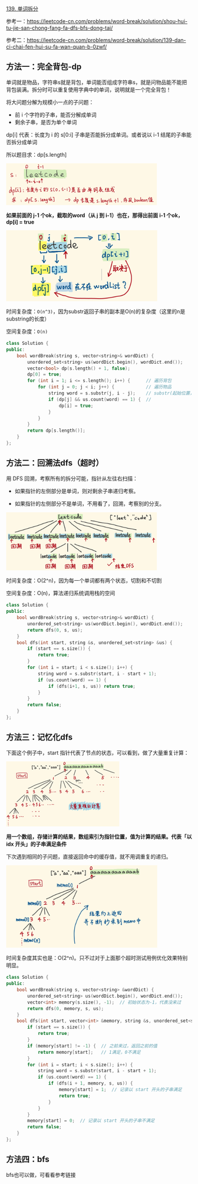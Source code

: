 [139. 单词拆分](https://leetcode-cn.com/problems/word-break/)

参考一：https://leetcode-cn.com/problems/word-break/solution/shou-hui-tu-jie-san-chong-fang-fa-dfs-bfs-dong-tai/

参考二：https://leetcode-cn.com/problems/word-break/solution/139-dan-ci-chai-fen-hui-su-fa-wan-quan-b-0zwf/

## 方法一：完全背包-dp

单词就是物品，字符串s就是背包，单词能否组成字符串s，就是问物品能不能把背包装满。拆分时可以重复使用字典中的单词，说明就是一个完全背包！

将大问题分解为规模小一点的子问题：

- 前 i 个字符的子串，能否分解成单词
- 剩余子串，是否为单个单词

dp[i] 代表：长度为 i 的 s[0:i] 子串是否能拆分成单词。或者说以 i-1 结尾的子串能否拆分成单词

所以题目求：dp[s.length]

<img src="../doc/139-5.png" style="zoom:40%;" />

**如果前面的 j-1 个ok，截取的word（从 j 到 i-1）也在，那得出前面 i-1 个ok，dp[i] = true**

<img src="../doc/139-6.png" style="zoom:40%;" />

时间复杂度：`O(n^3)`，因为substr返回子串的副本是O(n)的复杂度（这里的n是substring的长度）

空间复杂度：`O(n)`

```c++
class Solution {
public:
    bool wordBreak(string s, vector<string>& wordDict) {
        unordered_set<string> us(wordDict.begin(), wordDict.end());
        vector<bool> dp(s.length() + 1, false);
        dp[0] = true;
        for (int i = 1; i <= s.length(); i++) {      // 遍历背包
            for (int j = 0; j < i; j++) {            // 遍历物品
                string word = s.substr(j, i - j);    // substr(起始位置，截取的个数)
                if (dp[j] && us.count(word) == 1) {  // 
                    dp[i] = true;
                }
            }
        }
        return dp[s.length()];
    }
};
```

## 方法二：回溯法dfs（超时）

用 DFS 回溯，考察所有的拆分可能，指针从左往右扫描：

- 如果指针的左侧部分是单词，则对剩余子串递归考察。

- 如果指针的左侧部分不是单词，不用看了，回溯，考察别的分支。

<img src="../doc/139-1.png" style="zoom:40%;" />

时间复杂度：O(2^n)，因为每一个单词都有两个状态，切割和不切割

空间复杂度：O(n)，算法递归系统调用栈的空间

```c++
class Solution {
public:
    bool wordBreak(string s, vector<string>& wordDict) {
        unordered_set<string> us(wordDict.begin(), wordDict.end());
        return dfs(0, s, us);
    }
    bool dfs(int start, string &s, unordered_set<string> &us) {
        if (start == s.size()) {
            return true;
        }
        for (int i = start; i < s.size(); i++) {
            string word = s.substr(start, i - start + 1);
            if (us.count(word) == 1) {
                if (dfs(i+1, s, us)) return true;
            }
        }
        return false;
    }
};
```

## 方法三：记忆化dfs

下面这个例子中，start 指针代表了节点的状态，可以看到，做了大量重复计算：

<img src="../doc/139-2.png" style="zoom:30%;" />

**用一个数组，存储计算的结果，数组索引为指针位置，值为计算的结果。代表「以 idx 开头」的子串满足条件**

下次遇到相同的子问题，直接返回命中的缓存值，就不用调重复的递归。

<img src="../doc/139-3.png" style="zoom:40%;" />

时间复杂度其实也是：O(2^n)。只不过对于上面那个超时测试用例优化效果特别明显。

```c++
class Solution {
public:
    bool wordBreak(string s, vector<string> &wordDict) {
        unordered_set<string> us(wordDict.begin(), wordDict.end());
        vector<int> memory(s.size(), -1);  // 初始状态为-1，代表没来过
        return dfs(0, memory, s, us);
    }
    bool dfs(int start, vector<int> &memory, string &s, unordered_set<string> &us) {
        if (start == s.size()) {
            return true;
        }
        if (memory[start] != -1) {  // 之前来过，返回之前的值
            return memory[start];   // 1满足，0不满足
        }
        for (int i = start; i < s.size(); i++) {
            string word = s.substr(start, i - start + 1);
            if (us.count(word) == 1) {
                if (dfs(i + 1, memory, s, us)) {
                    memory[start] = 1;  // 记录以 start 开头的子串满足
                    return true;
                }
            }
        }
        memory[start] = 0;  // 记录以 start 开头的子串不满足
        return false;
    }
};
```

## 方法四：bfs

bfs也可以做，可看看参考链接

